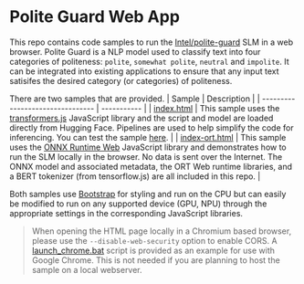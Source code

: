 # Polite Guard Web App

This repo contains code samples to run the [Intel/polite-guard](https://huggingface.co/Intel/polite-guard) SLM in a web browser. Polite Guard is a NLP model used to classify text into four categories of politeness: `polite`, `somewhat polite`, `neutral` and `impolite`. It can be integrated into existing applications to ensure that any input text satisifes the desired category (or categories) of politeness. 

There are two samples that are provided. 
| Sample                           | Description |
| -------------------------------- | ----------- |
| [index.html](index.html)         | This sample uses the [transformers.js](https://huggingface.co/docs/transformers.js/en/index) JavaScript library and the script and model are loaded directly from Hugging Face. Pipelines are used to help simplify the code for inferencing. You can test the sample [here](https://jimmytwei.github.io/polite-guard). |
| [index-ort.html](index-ort.html) | This sample uses the [ONNX Runtime Web](https://onnxruntime.ai/docs/get-started/with-javascript/web.html) JavaScript library and demonstrates how to run the SLM locally in the browser. No data is sent over the Internet. The ONNX model and associated metadata, the ORT Web runtime libraries, and a BERT tokenizer (from tensorflow.js) are all included in this repo. |

Both samples use [Bootstrap](https://getbootstrap.com/) for styling and run on the CPU but can easily be modified to run on any supported device (GPU, NPU) through the appropriate settings in the corresponding JavaScript libraries. 

> When opening the HTML page locally in a Chromium based browser, please use the `--disable-web-security` option to enable CORS. A [launch_chrome.bat](https://github.com/intel-sandbox/polite-bert-webapp/tree/main/launch_chrome.bat) script is provided as an example for use with Google Chrome. This is not needed if you are planning to host the sample on a local webserver.
